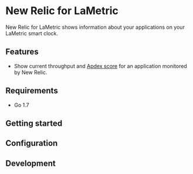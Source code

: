# New Relic for LaMetric

New Relic for LaMetric shows information about your applications on your LaMetric smart clock.

## Features

 * Show current throughput and [Apdex score](https://docs.newrelic.com/docs/apm/new-relic-apm/apdex/apdex-measuring-user-satisfaction) for an application monitored by New Relic.
 
## Requirements

 * Go 1.7
 
## Getting started

## Configuration

## Development
